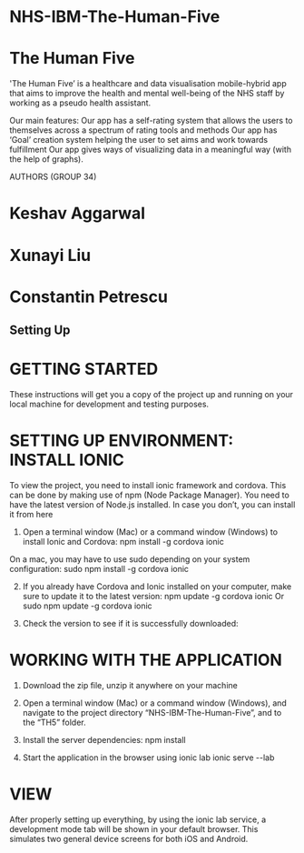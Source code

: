 # NHS-IBM-The-Human-Five

# The Human Five
'The Human Five’ is a healthcare and data visualisation mobile-hybrid app that aims to improve the health and mental well-being of the NHS staff by working as a pseudo health assistant.

Our main features:
Our app has a self-rating system that allows the users to themselves across a spectrum of rating tools and methods
Our app has ‘Goal’ creation system helping the user to set aims and work towards fulfillment
Our app gives ways of visualizing data in a meaningful way (with the help of graphs).

AUTHORS (GROUP 34)
# Keshav Aggarwal
# Xunayi Liu
# Constantin Petrescu

## Setting Up

# GETTING STARTED
These instructions will get you a copy of the project up and running on your local machine for development and testing purposes.

# SETTING UP ENVIRONMENT: INSTALL IONIC
To view the project, you need to install ionic framework and cordova. This can be done by making use of npm (Node Package Manager). 
You need to have the latest version of Node.js installed. In case you don’t, you can install it from here

1. Open a terminal window (Mac) or a command window (Windows) to install Ionic and Cordova:
npm install -g cordova ionic

On a mac, you may have to use sudo depending on your system configuration:
sudo npm install -g cordova ionic

2. If you already have Cordova and Ionic installed on your computer, make sure to update it to the latest version:
npm update -g cordova ionic
Or
sudo npm update -g cordova ionic

3. Check the version to see if it is successfully downloaded:

# WORKING WITH THE APPLICATION

1. Download the zip file, unzip it anywhere on your machine

2. Open a terminal window (Mac) or a command window (Windows), and navigate to the project directory “NHS-IBM-The-Human-Five”, and to the “TH5” folder.

3. Install the server dependencies:
npm install

4. Start the application in the browser using ionic lab
ionic serve --lab

# VIEW
After properly setting up everything, by using the ionic lab service, a development mode tab will be shown in your default browser. This simulates two general device screens for both iOS and Android.
